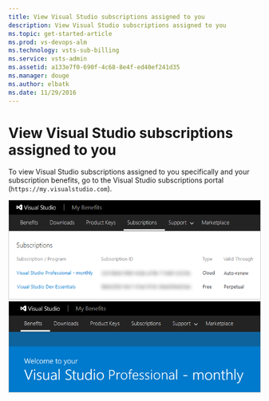 ```yaml
---
title: View Visual Studio subscriptions assigned to you
description: View Visual Studio subscriptions assigned to you
ms.topic: get-started-article
ms.prod: vs-devops-alm
ms.technology: vsts-sub-billing
ms.service: vsts-admin
ms.assetid: a133e7f0-690f-4c68-8e4f-ed40ef241d35
ms.manager: douge
ms.author: elbatk
ms.date: 11/29/2016
---
```


#	View Visual Studio subscriptions assigned to you

To view Visual Studio subscriptions assigned to you 
specifically and your subscription benefits, 
go to the Visual Studio subscriptions portal 
(```https://my.visualstudio.com```).

<img alt="Visual Studio subscriptions portal, Subscriptions" src="_img/buy-vs-subscriptions/view-assigned-subscription-list-subscriptions-portal.png" style="border: 1px solid #CCCCCC" />

<img alt="Visual Studio subscriptions portal, Benefits" src="_img/buy-vs-subscriptions/view-subscription-benefits-subscriptions-portal.png" style="border: 1px solid #CCCCCC" />
